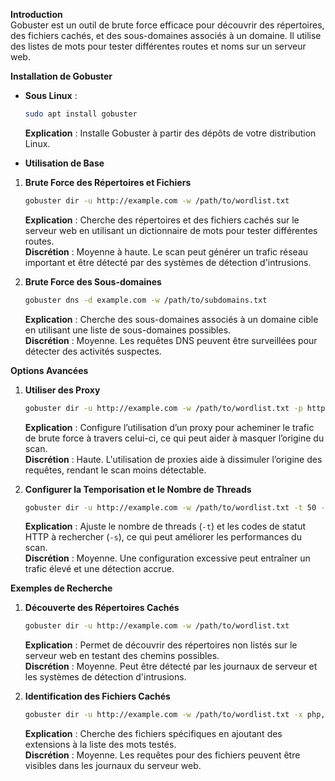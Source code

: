 **Introduction**\
Gobuster est un outil de brute force efficace pour découvrir des répertoires, des fichiers cachés, et des sous-domaines associés à un domaine. Il utilise des listes de mots pour tester différentes routes et noms sur un serveur web.

**Installation de Gobuster**

*   **Sous Linux** :

    ```bash
    sudo apt install gobuster
    ```

    **Explication** : Installe Gobuster à partir des dépôts de votre distribution Linux.
* **Utilisation de Base**

1.  **Brute Force des Répertoires et Fichiers**

    ```bash
    gobuster dir -u http://example.com -w /path/to/wordlist.txt
    ```

    **Explication** : Cherche des répertoires et des fichiers cachés sur le serveur web en utilisant un dictionnaire de mots pour tester différentes routes.\
    **Discrétion** : Moyenne à haute. Le scan peut générer un trafic réseau important et être détecté par des systèmes de détection d'intrusions.
2.  **Brute Force des Sous-domaines**

    ```bash
    gobuster dns -d example.com -w /path/to/subdomains.txt
    ```

    **Explication** : Cherche des sous-domaines associés à un domaine cible en utilisant une liste de sous-domaines possibles.\
    **Discrétion** : Moyenne. Les requêtes DNS peuvent être surveillées pour détecter des activités suspectes.

**Options Avancées**

1.  **Utiliser des Proxy**

    ```bash
    gobuster dir -u http://example.com -w /path/to/wordlist.txt -p http://proxy:port
    ```

    **Explication** : Configure l’utilisation d’un proxy pour acheminer le trafic de brute force à travers celui-ci, ce qui peut aider à masquer l’origine du scan.\
    **Discrétion** : Haute. L'utilisation de proxies aide à dissimuler l’origine des requêtes, rendant le scan moins détectable.
2.  **Configurer la Temporisation et le Nombre de Threads**

    ```bash
    gobuster dir -u http://example.com -w /path/to/wordlist.txt -t 50 -s 200,204,301,302,307,403
    ```

    **Explication** : Ajuste le nombre de threads (`-t`) et les codes de statut HTTP à rechercher (`-s`), ce qui peut améliorer les performances du scan.\
    **Discrétion** : Moyenne. Une configuration excessive peut entraîner un trafic élevé et une détection accrue.

**Exemples de Recherche**

1.  **Découverte des Répertoires Cachés**

    ```bash
    gobuster dir -u http://example.com -w /path/to/wordlist.txt
    ```

    **Explication** : Permet de découvrir des répertoires non listés sur le serveur web en testant des chemins possibles.\
    **Discrétion** : Moyenne. Peut être détecté par les journaux de serveur et les systèmes de détection d'intrusions.
2.  **Identification des Fichiers Cachés**

    ```bash
    gobuster dir -u http://example.com -w /path/to/wordlist.txt -x php,html
    ```

    **Explication** : Cherche des fichiers spécifiques en ajoutant des extensions à la liste des mots testés.\
    **Discrétion** : Moyenne. Les requêtes pour des fichiers peuvent être visibles dans les journaux du serveur web.
